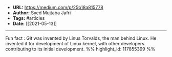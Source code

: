 - **URL:** https://medium.com/p/25b18a815778
- **Author:** Syed Mujtaba Jafri
- **Tags:** #articles
- **Date:** [[2021-05-13]]
---

Fun fact : Git was invented by Linus Torvalds, the man behind Linux. He invented it for development of Linux kernel, with other developers contributing to its initial development. %% highlight_id: 117855399 %%

